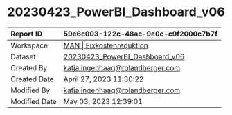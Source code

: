 



# 20230423_PowerBI_Dashboard_v06

|Report ID|59e6c003-122c-48ac-9e0c-c9f2000c7b7f|
| :--- | :--- |
|Workspace|[MAN \| Fixkostenreduktion](../Workspaces/MAN-\|-Fixkostenreduktion.md)|
|Dataset|[20230423_PowerBI_Dashboard_v06](../Datasets/20230423_PowerBI_Dashboard_v06.md)|
|Created By|katja.ingenhaag@rolandberger.com|
|Created Date|April 27, 2023 11:30:22|
|Modified By|katja.ingenhaag@rolandberger.com|
|Modified Date|May 03, 2023 12:39:01|
